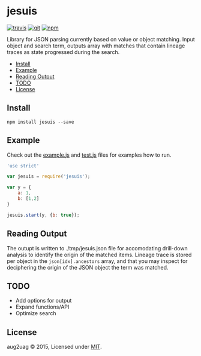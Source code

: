 # jesuis
[![travis][travis-badge]][travis-url]
[![git][git-badge]][git-url]
[![npm][npm-badge]][npm-url]

Library for JSON parsing currently based on value or object matching. Input object and search term, outputs array with matches that contain lineage traces as state progressed during the search.

* [Install](#install)
* [Example](#example)
* [Reading Output](#output)
* [TODO](#todo)
* [License](#license)

<a name="install"></a>
## Install

```
npm install jesuis --save
```

<a name="example"></a>
## Example
Check out the [example.js][example] and [test.js][test] files for examples how to run. 
```js
'use strict'

var jesuis = require('jesuis');

var y = {
	a: 1,
	b: [1,2]
}

jesuis.start(y, {b: true});
```

<a name="output"></a>
## Reading Output

The outupt is written to ./tmp/jesuis.json file for accomodating drill-down analysis to identify the origin of the matched items. Lineage trace is stored per object in the `json[idx].ancestors` array, and that you may inspect for deciphering the origin of the JSON object the term was matched.

## TODO

- Add options for output
- Expand functions/API
- Optimize search

## License
aug2uag © 2015, Licensed under [MIT][].

[MIT]: ./LICENSE
[example]: ./example.js
[test]: ./test.js

[travis-badge]: https://img.shields.io/travis/aug2uag/jesuis.svg?style=flat-square
[travis-url]: https://travis-ci.org/aug2uag/jesuis
[git-badge]: https://img.shields.io/github/release/aug2uag/jesuis.svg?style=flat-square
[git-url]: https://github.com/aug2uag/jesuis/releases
[npm-badge]: https://img.shields.io/npm/v/jesuis.svg?style=flat-square
[npm-url]: https://npmjs.org/package/jesuis
